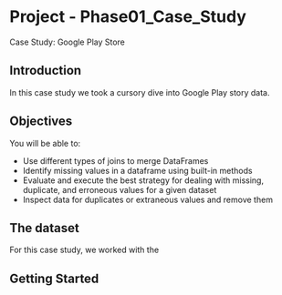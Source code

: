 # Project - Phase01_Case_Study
Case Study: Google Play Store 
## Introduction
In this case study we took a cursory dive into Google Play story data. 

## Objectives
You will be able to:
- Use different types of joins to merge DataFrames 
- Identify missing values in a dataframe using built-in methods 
- Evaluate and execute the best strategy for dealing with missing, duplicate, and erroneous values for a given dataset 
- Inspect data for duplicates or extraneous values and remove them 


## The dataset
For this case study, we worked with the 

## Getting Started 
